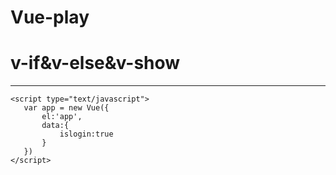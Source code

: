 # Vue-play
<!DOCTYPE html>
<html lang="en">
<head>
    <meta charset="UTF-8">
    <meta name="viewport" content="width=device-width, initial-scale=1.0">
    <meta http-equiv="X-UA-Compatible" content="ie=edge">
    <script type="text/javascript" src="../assets/js/Vue.js"></script>
    <title>Vue.js实例</hl></title>
</head>
<body>
    <h1>v-if&v-else&v-show</h1>
    <hr>
    <div id="app">
        <div v-if='islogin'Hi!></div>
    </div>

    <script type="text/javascript">
       var app = new Vue({
           el:'app',
           data:{
               islogin:true
           }
       })
    </script>
</body>
</html>
